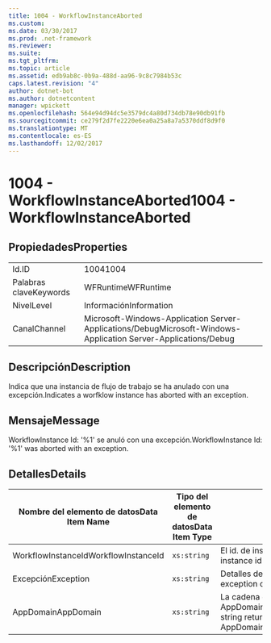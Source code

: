 ```yaml
---
title: 1004 - WorkflowInstanceAborted
ms.custom: 
ms.date: 03/30/2017
ms.prod: .net-framework
ms.reviewer: 
ms.suite: 
ms.tgt_pltfrm: 
ms.topic: article
ms.assetid: edb9ab8c-0b9a-488d-aa96-9c8c7984b53c
caps.latest.revision: "4"
author: dotnet-bot
ms.author: dotnetcontent
manager: wpickett
ms.openlocfilehash: 564e94d94dc5e3579dc4a80d734db78e90db91fb
ms.sourcegitcommit: ce279f2d7fe2220e6ea0a25a8a7a5370ddf8d9f0
ms.translationtype: MT
ms.contentlocale: es-ES
ms.lasthandoff: 12/02/2017
---
```

# <a name="1004---workflowinstanceaborted"></a><span data-ttu-id="29be9-102">1004 - WorkflowInstanceAborted</span><span class="sxs-lookup"><span data-stu-id="29be9-102">1004 - WorkflowInstanceAborted</span></span>
## <a name="properties"></a><span data-ttu-id="29be9-103">Propiedades</span><span class="sxs-lookup"><span data-stu-id="29be9-103">Properties</span></span>  
  
|||  
|-|-|  
|<span data-ttu-id="29be9-104">Id.</span><span class="sxs-lookup"><span data-stu-id="29be9-104">ID</span></span>|<span data-ttu-id="29be9-105">1004</span><span class="sxs-lookup"><span data-stu-id="29be9-105">1004</span></span>|  
|<span data-ttu-id="29be9-106">Palabras clave</span><span class="sxs-lookup"><span data-stu-id="29be9-106">Keywords</span></span>|<span data-ttu-id="29be9-107">WFRuntime</span><span class="sxs-lookup"><span data-stu-id="29be9-107">WFRuntime</span></span>|  
|<span data-ttu-id="29be9-108">Nivel</span><span class="sxs-lookup"><span data-stu-id="29be9-108">Level</span></span>|<span data-ttu-id="29be9-109">Información</span><span class="sxs-lookup"><span data-stu-id="29be9-109">Information</span></span>|  
|<span data-ttu-id="29be9-110">Canal</span><span class="sxs-lookup"><span data-stu-id="29be9-110">Channel</span></span>|<span data-ttu-id="29be9-111">Microsoft-Windows-Application Server-Applications/Debug</span><span class="sxs-lookup"><span data-stu-id="29be9-111">Microsoft-Windows-Application Server-Applications/Debug</span></span>|  
  
## <a name="description"></a><span data-ttu-id="29be9-112">Descripción</span><span class="sxs-lookup"><span data-stu-id="29be9-112">Description</span></span>  
 <span data-ttu-id="29be9-113">Indica que una instancia de flujo de trabajo se ha anulado con una excepción.</span><span class="sxs-lookup"><span data-stu-id="29be9-113">Indicates a worfklow instance has aborted with an exception.</span></span>  
  
## <a name="message"></a><span data-ttu-id="29be9-114">Mensaje</span><span class="sxs-lookup"><span data-stu-id="29be9-114">Message</span></span>  
 <span data-ttu-id="29be9-115">WorkflowInstance Id: '%1' se anuló con una excepción.</span><span class="sxs-lookup"><span data-stu-id="29be9-115">WorkflowInstance Id: '%1' was aborted with an exception.</span></span>  
  
## <a name="details"></a><span data-ttu-id="29be9-116">Detalles</span><span class="sxs-lookup"><span data-stu-id="29be9-116">Details</span></span>  
  
|<span data-ttu-id="29be9-117">Nombre del elemento de datos</span><span class="sxs-lookup"><span data-stu-id="29be9-117">Data Item Name</span></span>|<span data-ttu-id="29be9-118">Tipo del elemento de datos</span><span class="sxs-lookup"><span data-stu-id="29be9-118">Data Item Type</span></span>|<span data-ttu-id="29be9-119">Descripción</span><span class="sxs-lookup"><span data-stu-id="29be9-119">Description</span></span>|  
|--------------------|--------------------|-----------------|  
|<span data-ttu-id="29be9-120">WorkflowInstanceId</span><span class="sxs-lookup"><span data-stu-id="29be9-120">WorkflowInstanceId</span></span>|`xs:string`|<span data-ttu-id="29be9-121">El id. de instancia del flujo de trabajo.</span><span class="sxs-lookup"><span data-stu-id="29be9-121">The instance id for the workflow</span></span>|  
|<span data-ttu-id="29be9-122">Excepción</span><span class="sxs-lookup"><span data-stu-id="29be9-122">Exception</span></span>|`xs:string`|<span data-ttu-id="29be9-123">Detalles de la excepción para la excepción</span><span class="sxs-lookup"><span data-stu-id="29be9-123">The exception details for the exception</span></span>|  
|<span data-ttu-id="29be9-124">AppDomain</span><span class="sxs-lookup"><span data-stu-id="29be9-124">AppDomain</span></span>|`xs:string`|<span data-ttu-id="29be9-125">La cadena devuelta por AppDomain.CurrentDomain.FriendlyName.</span><span class="sxs-lookup"><span data-stu-id="29be9-125">The string returned by AppDomain.CurrentDomain.FriendlyName.</span></span>|
